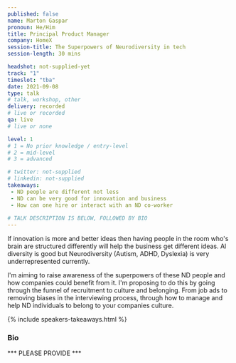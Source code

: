 ```yaml
---
published: false
name: Marton Gaspar
pronoun: He/Him
title: Principal Product Manager
company: HomeX
session-title: The Superpowers of Neurodiversity in tech
session-length: 30 mins

headshot: not-supplied-yet
track: "1"
timeslot: "tba"
date: 2021-09-08
type: talk
# talk, workshop, other
delivery: recorded
# live or recorded
qa: live
# live or none

level: 1
# 1 = No prior knowledge / entry-level
# 2 = mid-level
# 3 = advanced

# twitter: not-supplied
# linkedin: not-supplied
takeaways:
 - ND people are different not less
 - ND can be very good for innovation and business
 - How can one hire or interact with an ND co-worker
 
# TALK DESCRIPTION IS BELOW, FOLLOWED BY BIO
---
```


If innovation is more and better ideas then having people in the room who's brain are structured differently will help the business get different ideas. Al diversity is good but Neurodiversity (Autism, ADHD, Dyslexia) is very underrepresented currently. 

I'm aiming to raise awareness of the superpowers of these ND people and how companies could benefit from it. I'm proposing to do this by going through the funnel of recruitment to culture and belonging. From job ads to removing biases in the interviewing process, through how to manage and help ND individuals to belong to your companies culture.

{% include speakers-takeaways.html %}

<h3>Bio</h3>

*** PLEASE PROVIDE ***